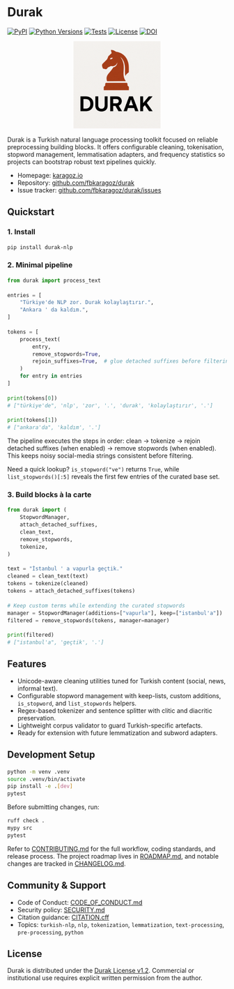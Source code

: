 # Durak

[![PyPI](https://img.shields.io/pypi/v/durak-nlp.svg)](https://pypi.org/project/durak-nlp/)
[![Python Versions](https://img.shields.io/pypi/pyversions/durak-nlp.svg)](https://pypi.org/project/durak-nlp/)
[![Tests](https://github.com/fbkaragoz/durak/actions/workflows/tests.yml/badge.svg)](https://github.com/fbkaragoz/durak/actions/workflows/tests.yml)
[![License](https://img.shields.io/badge/license-Durak%201.2-blue.svg)](LICENSE)
[![DOI](https://zenodo.org/badge/DOI/10.5281/zenodo.17477942.svg)](https://doi.org/10.5281/zenodo.17477942)

<p align="center">
  <img src="https://raw.githubusercontent.com/fbkaragoz/durak/main/docs/durak.svg" alt="Durak logo" width="200" />
</p>

Durak is a Turkish natural language processing toolkit focused on reliable preprocessing building blocks. It offers configurable cleaning, tokenisation, stopword management, lemmatisation adapters, and frequency statistics so projects can bootstrap robust text pipelines quickly.

- Homepage: [karagoz.io](https://karagoz.io)
- Repository: [github.com/fbkaragoz/durak](https://github.com/fbkaragoz/durak)
- Issue tracker: [github.com/fbkaragoz/durak/issues](https://github.com/fbkaragoz/durak/issues)

## Quickstart

### 1. Install

```bash
pip install durak-nlp
```

### 2. Minimal pipeline

```python
from durak import process_text

entries = [
    "Türkiye'de NLP zor. Durak kolaylaştırır.",
    "Ankara ' da kaldım.",
]

tokens = [
    process_text(
        entry,
        remove_stopwords=True,
        rejoin_suffixes=True,  # glue detached suffixes before filtering
    )
    for entry in entries
]

print(tokens[0])
# ["türkiye'de", 'nlp', 'zor', '.', 'durak', 'kolaylaştırır', '.']

print(tokens[1])
# ["ankara'da", 'kaldım', '.']
```

The pipeline executes the steps in order: clean → tokenize → rejoin detached suffixes (when enabled) → remove stopwords (when enabled). This keeps noisy social-media strings consistent before filtering.

Need a quick lookup? `is_stopword("ve")` returns `True`, while `list_stopwords()[:5]` reveals the first few entries of the curated base set.

### 3. Build blocks à la carte

```python
from durak import (
    StopwordManager,
    attach_detached_suffixes,
    clean_text,
    remove_stopwords,
    tokenize,
)

text = "İstanbul ' a vapurla geçtik."
cleaned = clean_text(text)
tokens = tokenize(cleaned)
tokens = attach_detached_suffixes(tokens)

# Keep custom terms while extending the curated stopwords
manager = StopwordManager(additions=["vapurla"], keep=["istanbul'a"])
filtered = remove_stopwords(tokens, manager=manager)

print(filtered)
# ["istanbul'a", 'geçtik', '.']
```

## Features

- Unicode-aware cleaning utilities tuned for Turkish content (social, news, informal text).
- Configurable stopword management with keep-lists, custom additions, `is_stopword`, and `list_stopwords` helpers.
- Regex-based tokenizer and sentence splitter with clitic and diacritic preservation.
- Lightweight corpus validator to guard Turkish-specific artefacts.
- Ready for extension with future lemmatization and subword adapters.

## Development Setup

```bash
python -m venv .venv
source .venv/bin/activate
pip install -e .[dev]
pytest
```

Before submitting changes, run:

```bash
ruff check .
mypy src
pytest
```

Refer to [CONTRIBUTING.md](CONTRIBUTING.md) for the full workflow, coding standards, and release process. The project roadmap lives in [ROADMAP.md](ROADMAP.md), and notable changes are tracked in [CHANGELOG.md](CHANGELOG.md).

## Community & Support

- Code of Conduct: [CODE_OF_CONDUCT.md](CODE_OF_CONDUCT.md)
- Security policy: [SECURITY.md](SECURITY.md)
- Citation guidance: [CITATION.cff](CITATION.cff)
- Topics: `turkish-nlp`, `nlp`, `tokenization`, `lemmatization`, `text-processing`, `pre-processing`, `python`

## License

Durak is distributed under the [Durak License v1.2](LICENSE). Commercial or institutional use requires explicit written permission from the author.
